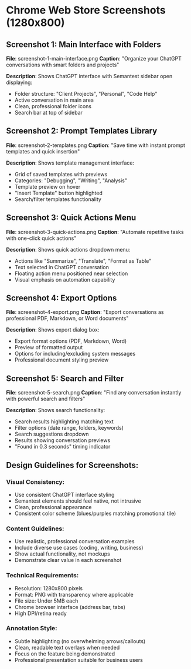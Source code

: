 # Chrome Web Store Screenshots (1280x800)

## Screenshot 1: Main Interface with Folders
**File**: screenshot-1-main-interface.png
**Caption**: "Organize your ChatGPT conversations with smart folders and projects"

**Description**: 
Shows ChatGPT interface with Semantest sidebar open displaying:
- Folder structure: "Client Projects", "Personal", "Code Help"
- Active conversation in main area
- Clean, professional folder icons
- Search bar at top of sidebar

## Screenshot 2: Prompt Templates Library
**File**: screenshot-2-templates.png
**Caption**: "Save time with instant prompt templates and quick insertion"

**Description**:
Shows template management interface:
- Grid of saved templates with previews
- Categories: "Debugging", "Writing", "Analysis"
- Template preview on hover
- "Insert Template" button highlighted
- Search/filter templates functionality

## Screenshot 3: Quick Actions Menu
**File**: screenshot-3-quick-actions.png
**Caption**: "Automate repetitive tasks with one-click quick actions"

**Description**:
Shows quick actions dropdown menu:
- Actions like "Summarize", "Translate", "Format as Table"
- Text selected in ChatGPT conversation
- Floating action menu positioned near selection
- Visual emphasis on automation capability

## Screenshot 4: Export Options
**File**: screenshot-4-export.png
**Caption**: "Export conversations as professional PDF, Markdown, or Word documents"

**Description**:
Shows export dialog box:
- Export format options (PDF, Markdown, Word)
- Preview of formatted output
- Options for including/excluding system messages
- Professional document styling preview

## Screenshot 5: Search and Filter
**File**: screenshot-5-search.png
**Caption**: "Find any conversation instantly with powerful search and filters"

**Description**:
Shows search functionality:
- Search results highlighting matching text
- Filter options (date range, folders, keywords)
- Search suggestions dropdown
- Results showing conversation previews
- "Found in 0.3 seconds" timing indicator

## Design Guidelines for Screenshots:

### Visual Consistency:
- Use consistent ChatGPT interface styling
- Semantest elements should feel native, not intrusive
- Clean, professional appearance
- Consistent color scheme (blues/purples matching promotional tile)

### Content Guidelines:
- Use realistic, professional conversation examples
- Include diverse use cases (coding, writing, business)
- Show actual functionality, not mockups
- Demonstrate clear value in each screenshot

### Technical Requirements:
- Resolution: 1280x800 pixels
- Format: PNG with transparency where applicable
- File size: Under 5MB each
- Chrome browser interface (address bar, tabs)
- High DPI/retina ready

### Annotation Style:
- Subtle highlighting (no overwhelming arrows/callouts)
- Clean, readable text overlays when needed
- Focus on the feature being demonstrated
- Professional presentation suitable for business users